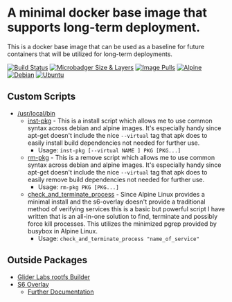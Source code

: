 # A minimal docker base image that supports long-term deployment.

This is a docker base image that can be used as a baseline for future containers that will be utilized for long-term deployments.

 [![Build Status](https://travis-ci.com/chris102994/docker-base-image.svg?branch=master)](https://travis-ci.com/chris102994/docker-base-image)
[![Microbadger Size & Layers](https://images.microbadger.com/badges/image/christopher102994/docker-base-img.svg)](https://microbadger.com/images/christopher102994/docker-base-img "Get your own image badge on microbadger.com")
 [![Image Pulls](https://img.shields.io/docker/pulls/christopher102994/docker-base-img)](https://hub.docker.com/repository/docker/christopher102994/docker-base-img)
 [![Alpine](https://images.microbadger.com/badges/version/christopher102994/docker-base-img.svg)](https://microbadger.com/images/christopher102994/docker-base-img "Get your own version badge on microbadger.com")
 [![Debian](https://images.microbadger.com/badges/version/christopher102994/docker-base-img:debian-10.svg)](https://microbadger.com/images/christopher102994/docker-base-img:debian-10 "Get your own version badge on microbadger.com")
  [![Ubuntu](https://images.microbadger.com/badges/version/christopher102994/docker-base-img:ubuntu-bionic.svg)](https://microbadger.com/images/christopher102994/docker-base-img:ubuntu-bionic "Get your own version badge on microbadger.com")

## **Custom Scripts**
* [/usr/local/bin](https://github.com/chris102994/docker-base-image/tree/master/rootfs/usr/local/bin)
  * [inst-pkg](https://github.com/chris102994/docker-base-image/blob/master/rootfs/usr/local/bin/inst-pkg) - This is a install script which allows me to use common syntax across debian and alpine images. It's especially handy since apt-get doesn't include the nice `--virtual` tag that apk does to easily install build dependencies not needed for further use.
    * Usage: `inst-pkg [--virtual NAME ] PKG [PKG...]`
  * [rm-pkg](https://github.com/chris102994/docker-base-image/blob/master/rootfs/usr/local/bin/rm-pkg) - This is a remove script which allows me to use common syntax across debian and alpine images. It's especially handy since apt-get doesn't include the nice `--virtual` tag that apk does to easily remove build dependencies not needed for further use.
    * Usage: `rm-pkg PKG [PKG...]`
  * [check_and_terminate_process](https://github.com/chris102994/docker-base-image/blob/master/rootfs/usr/local/bin/check_and_terminate_process) - Since Alpine Linux provides a minimal install and the s6-overlay doesn't provide a traditional method of verifying services this is a basic but powerful script I have written that is an all-in-one solution to find, terminate and possibly force kill processes. This utilizes the minimized pgrep provided by busybox in Alpine Linux.
    * Usage: `check_and_terminate_process "name_of_service"`

## **Outside Packages**
* [Glider Labs rootfs Builder](https://github.com/gliderlabs/docker-alpine/tree/master/builder)
* [S6 Overlay](https://github.com/just-containers/s6-overlay) 
    * [Further Documentation](https://github.com/just-containers/s6-overlay/blob/master/README.md)
